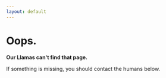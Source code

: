 ```yaml
---
layout: default
---
```


<main>
<div class="row center">
  <h1>Oops.</h1>
  <object style="height: 250px" data="{{ "/img/llama-work.svg" | relative_url }}" type="image/svg+xml"></object>
  <p><strong>Our Llamas can't find that page.</strong></p>
  <p>If something is missing, you should contact the humans below.</p>
</div>
</main>